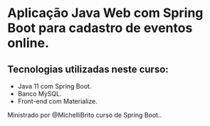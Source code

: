 # Aplicação Java Web com Spring Boot para cadastro de eventos online.

## Tecnologias utilizadas neste curso:

 - Java 11 com Spring Boot.
 - Banco MySQL.
 - Front-end com Materialize.

Ministrado por @MichelliBrito curso de Spring Boot..
